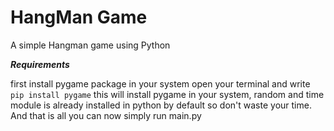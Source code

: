 # HangMan Game

A simple Hangman game using Python

***Requirements***

first install pygame package in your system open your terminal and write `pip install pygame` this will install pygame in your system, random and time module is already installed in python by default so don't waste your time. And that is all you can now simply run main.py
